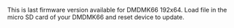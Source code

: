 This is last firmware version available for DMDMK66 192x64. Load file in the micro SD card of your DMDMK66 and reset device to update.
